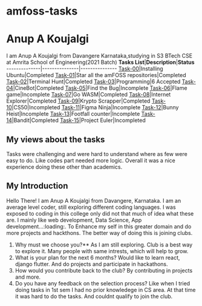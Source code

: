 # amfoss-tasks
# Anup A Koujalgi
I am Anup A Koujalgi from Davangere Karnataka,studying in S3 BTech CSE at Amrita School of Engineering(2021 Batch)
**Tasks List**|**Description**|**Status**
--------------|---------------|---------------
[Task-00](https://github.com/Abekaesh/amfoss-tasks/tree/main/task-00)|Installing Ubuntu|Completed
[Task-01](https://github.com/Abekaesh/amfoss-tasks/tree/main/task-01)|Star all the amFOSS repositories|Completed
[Task-02](https://github.com/Abekaesh/amfoss-tasks/tree/main/task-02)|Terminal Hunt|Completed
[Task-03](https://github.com/Abekaesh/amfoss-tasks/tree/main/task-03)|Programming|6 Accepted
[Task-04](https://github.com/Abekaesh/amfoss-tasks/tree/main/task-04)|CineBot|Completed
[Task-05](https://github.com/Abekaesh/amfoss-tasks/tree/main/task-05)|Find the Bug|Incomplete
[Task-06](https://github.com/Abekaesh/amfoss-tasks/tree/main/task-06)|Flame game|Incomplete
[Task-07](https://github.com/Abekaesh/amfoss-tasks/tree/main/task-07)|Go WASM|Completed
[Task-08](https://github.com/Abekaesh/amfoss-tasks/tree/main/task-08)|Internet Explorer|Completed
[Task-09](https://github.com/Abekaesh/amfoss-tasks/tree/main/task-09)|Krypto Scrapper|Completed
[Task-10](https://github.com/Abekaesh/amfoss-tasks/tree/main/task-10)|CS50|Incompleted
[Task-11](https://github.com/Abekaesh/amfoss-tasks/tree/main/task-11)|Figma Ninja|Incomplete
[Task-12](https://github.com/Abekaesh/amfoss-tasks/tree/main/task-12)|Bunny Heist|Incomplete 
[Task-13](https://github.com/Abekaesh/amfoss-tasks/tree/main/task-13)|Footfall counter|Incomplete
[Task-14](https://github.com/Abekaesh/amfoss-tasks/tree/main/task-14)|Bandit|Completed
[Task-15](https://github.com/Abekaesh/amfoss-tasks/tree/main/task-15)|Project Euler|Incompleted
## My views about the tasks
Tasks were challenging and were hard to understand where as few were easy to do. Like codes part needed more logic. Overall it was a nice experience doing these other than academics.
## My Introduction
Hello There! I am Anup A Koujalgi from Davangere, Karnataka. I am an average level coder, still exploring different coding languages. I was exposed to coding in this college only did not that much of idea what these are. I mainly like web development, Data Science, App development...:loading:. To Enhance my self in this greater domain and do more projects and hackthons. The better way of doing this is joining clubs.

1. Why must we choose you?**
	As I am still exploring. Club is a best way to explore it.
	Many people with same intrests, which will help to grow.
2. What is your plan for the next 6 months?
	Would like to learn react, django flutter.
	And do projects and participate in hackathons.
3. How would you contribute back to the club?
	By contributing in projects and more.
4. Do you have any feedback on the selection process?
	Like when I tried doing tasks in 1st sem I had no prior knowledege in 
	CS area.
	At that time it was hard to do the tasks. And couldnt qualify to join the 
	club.
